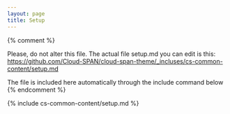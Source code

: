 ```yaml
---
layout: page
title: Setup
---
```

{% comment %}

Please, do not alter this file. The actual file setup.md you can edit is this:
https://github.com/Cloud-SPAN/cloud-span-theme/_incluses/cs-common-content/setup.md

The file is included here automatically through the include command below
{% endcomment %}

{% include cs-common-content/setup.md %}
